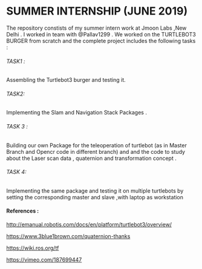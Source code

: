 # SUMMER INTERNSHIP (JUNE 2019)

The repository constists of my summer intern work at Jmoon Labs ,New Delhi . I worked in team with @Pallav1299 . 
We worked on the TURTLEBOT3 BURGER from scratch and the complete project includes the following tasks :
###### TASK1 :
Assembling the Turtlebot3 burger and testing it.
###### TASK2:
Implementing the Slam and Navigation Stack Packages .
###### TASK 3 :
Building our own Package for the teleoperation of turtlebot (as in Master Branch and Opencr code in different branch)  and and the code to study about the Laser scan data , quaternion and transformation concept .
###### TASK 4:
Implementing the same package and testing it on multiple turtlebots by setting the corresponding master and slave ,with laptop as workstation

#### References :
http://emanual.robotis.com/docs/en/platform/turtlebot3/overview/

https://www.3blue1brown.com/quaternion-thanks

https://wiki.ros.org/tf

https://vimeo.com/187699447

